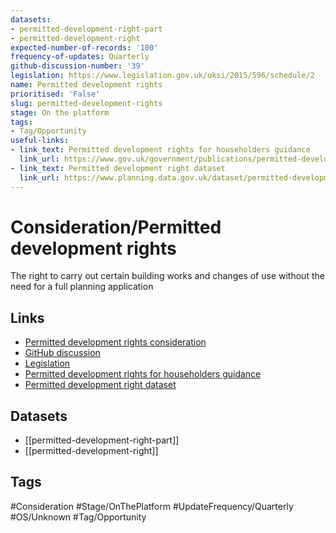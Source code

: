 ```yaml
---
datasets:
- permitted-development-right-part
- permitted-development-right
expected-number-of-records: '100'
frequency-of-updates: Quarterly
github-discussion-number: '39'
legislation: https://www.legislation.gov.uk/uksi/2015/596/schedule/2
name: Permitted development rights
prioritised: 'False'
slug: permitted-development-rights
stage: On the platform
tags:
- Tag/Opportunity
useful-links:
- link_text: Permitted development rights for householders guidance
  link_url: https://www.gov.uk/government/publications/permitted-development-rights-for-householders-technical-guidance
- link_text: Permitted development right dataset
  link_url: https://www.planning.data.gov.uk/dataset/permitted-development-right
---
```


# Consideration/Permitted development rights

The right to carry out certain building works and changes of use without the need for a full planning application

## Links

* [Permitted development rights consideration](https://design.planning.data.gov.uk/planning-consideration/permitted-development-rights)
* [GitHub discussion](https://github.com/digital-land/data-standards-backlog/discussions/39)
* [Legislation](https://www.legislation.gov.uk/uksi/2015/596/schedule/2)
* [Permitted development rights for householders guidance](https://www.gov.uk/government/publications/permitted-development-rights-for-householders-technical-guidance)
* [Permitted development right dataset](https://www.planning.data.gov.uk/dataset/permitted-development-right)

## Datasets

* [[permitted-development-right-part]]
* [[permitted-development-right]]

## Tags

#Consideration #Stage/OnThePlatform #UpdateFrequency/Quarterly #OS/Unknown #Tag/Opportunity
